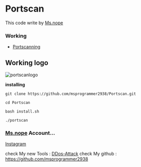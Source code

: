 # Portscan
This code write by [Ms.nope](https://github.com/msprogrammer2938)
### Working
- [Portscanning](https://en.wikipedia.org/wiki/Port_scanner)

## Working logo
![portscanlogo](https://user-images.githubusercontent.com/78996423/114490237-b8072400-9c29-11eb-965a-92ad5795e846.png)

**installing**
```
git clone https://github.com/msprogrammer2938/Portscan.git

cd Portscan

bash install.sh

./portscan
```

### [Ms.nope](https://github.com/msprogrammer2938) Account...
[Instagram](https://instagram.com/programmer2938)

check My new Tools : [DDos-Attack](https://github.com/msprogrammer2938/DDos-Attacl)
check My github : https://github.com/msprogrammer2938

